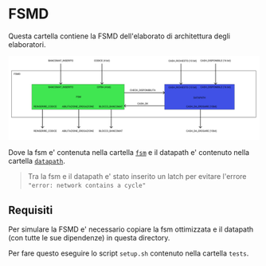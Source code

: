 # FSMD

Questa cartella contiene la FSMD dell'elaborato di architettura degli elaboratori.

![FSMD](images/fsmd.svg)

Dove la fsm e' contenuta nella cartella [```fsm```](../fsm) e il datapath e' contenuto nella cartella [```datapath```](../datapath).

> Tra la fsm e il datapath e' stato inserito un latch per evitare l'errore
> ```"error: network contains a cycle"```

## Requisiti

Per simulare la FSMD e' necessario copiare la fsm ottimizzata e il datapath (con tutte le sue dipendenze) in questa directory.

Per fare questo eseguire lo script ```setup.sh``` contenuto nella cartella ```tests```.